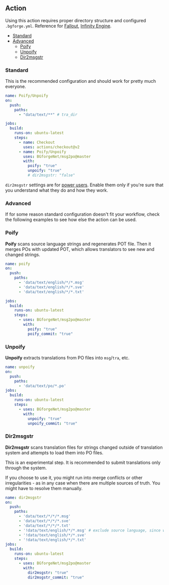 ## Action

Using this action requires proper directory structure and configured `.bgforge.yml`. Reference for [Fallout](https://forums.bgforge.net/viewtopic.php?f=9&t=331), [Infinity Engine](https://forums.bgforge.net/viewtopic.php?f=9&t=26).

- [Standard](#standard)
- [Advanced](#advanced)
  - [Poify](#poify)
  - [Unpoify](#unpoify)
  - [Dir2msgstr](#dir2msgstr)

### Standard

This is the recommended configuration and should work for pretty much everyone.

```yaml
name: Poify/Unpoify
on:
  push:
    paths:
      - "data/text/**" # tra_dir

jobs:
  build:
    runs-on: ubuntu-latest
    steps:
      - name: Checkout
        uses: actions/checkout@v2
      - name: Poify/Unpoify
        uses: BGforgeNet/msg2po@master
        with:
          poify: "true"
          unpoify: "true"
          # dir2msgstr: "false"
```

`dir2msgstr` settings are for [power users](#dir2msgstr). Enable them only if you're sure that you understand what they do and how they work.

### Advanced
If for some reason standard configuration doesn't fit your workflow, check the following examples to see how else the action can be used.

### Poify
**Poify** scans source language strings and regenerates POT file. Then it merges POs with updated POT, which allows translators to see new and changed strings.

```yaml
name: poify
on:
  push:
    paths:
      - 'data/text/english/*/*.msg'
      - 'data/text/english/*/*.sve'
      - 'data/text/english/*/*.txt'

jobs:
  build:
    runs-on: ubuntu-latest
    steps:
      - uses: BGforgeNet/msg2po@master
        with:
          poify: "true"
          poify_commit: "true"
```

### Unpoify
**Unpoify** extracts translations from PO files into `msg`/`tra`, etc.

```yaml
name: unpoify
on:
  push:
    paths:
      - 'data/text/po/*.po'
jobs:
  build:
    runs-on: ubuntu-latest
    steps:
      - uses: BGforgeNet/msg2po@master
        with:
          unpoify: "true"
          unpoify_commit: "true"
```

### Dir2msgstr

**Dir2msgstr** scans translation files for strings changed outside of translation system and attempts to load them into PO files.

This is an experimental step. It is recommended to submit translations only through the system.

If you choose to use it, you might run into merge conflicts or other irregularities - as in any case when there are multiple sources of truth. You might have to resolve them manually.

```yaml
name: dir2msgstr
on:
  push:
    paths:
      - 'data/text/*/*/*.msg'
      - 'data/text/*/*/*.sve'
      - 'data/text/*/*/*.txt'
      - '!data/text/english/*/*.msg' # exclude source language, since we don't need to update POs in that case
      - '!data/text/english/*/*.sve'
      - '!data/text/english/*/*.txt'
jobs:
  build:
    runs-on: ubuntu-latest
    steps:
      - uses: BGforgeNet/msg2po@master
        with:
          dir2msgstr: "true"
          dir2msgstr_commit: "true"
```

